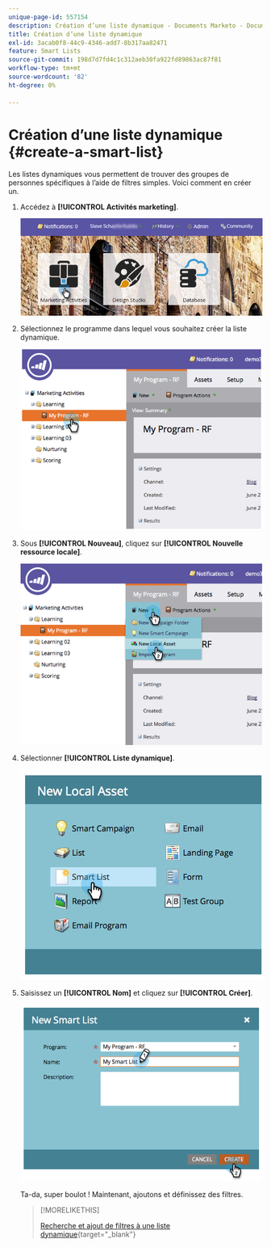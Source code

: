 ```yaml
---
unique-page-id: 557154
description: Création d’une liste dynamique - Documents Marketo - Documentation du produit
title: Création d’une liste dynamique
exl-id: 3acab0f8-44c9-4346-add7-8b317aa82471
feature: Smart Lists
source-git-commit: 198d7d7fd4c1c312aeb30fa922fd89863ac87f81
workflow-type: tm+mt
source-wordcount: '82'
ht-degree: 0%

---
```


# Création d’une liste dynamique {#create-a-smart-list}

Les listes dynamiques vous permettent de trouver des groupes de personnes spécifiques à l’aide de filtres simples. Voici comment en créer un.

1. Accédez à **[!UICONTROL Activités marketing]**.

   ![](assets/login-marketing-activities.png)

1. Sélectionnez le programme dans lequel vous souhaitez créer la liste dynamique.

   ![](assets/image2014-8-11-10-3a17-3a8.png)

1. Sous **[!UICONTROL Nouveau]**, cliquez sur **[!UICONTROL Nouvelle ressource locale]**.

   ![](assets/image2014-9-9-16-3a26-3a28.png)

1. Sélectionner **[!UICONTROL Liste dynamique]**.

   ![](assets/image2014-9-9-16-3a27-3a18.png)

1. Saisissez un **[!UICONTROL Nom]** et cliquez sur **[!UICONTROL Créer]**.

   ![](assets/image2014-9-9-16-3a27-3a39.png)

   Ta-da, super boulot ! Maintenant, ajoutons et définissez des filtres.

   >[!MORELIKETHIS]
   >
   >[Recherche et ajout de filtres à une liste dynamique](/help/marketo/product-docs/core-marketo-concepts/smart-lists-and-static-lists/creating-a-smart-list/find-and-add-filters-to-a-smart-list.md){target="_blank"}
